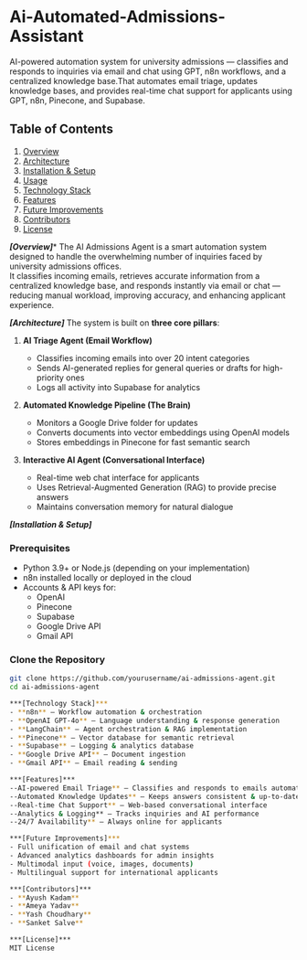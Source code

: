 # Ai-Automated-Admissions-Assistant
AI-powered automation system for university admissions — classifies and responds to inquiries via email and chat using GPT, n8n workflows, and a centralized knowledge base.That automates email triage, updates knowledge bases, and provides real-time chat support for applicants using GPT, n8n, Pinecone, and Supabase.
## Table of Contents
1. [Overview](#overview)
2. [Architecture](#architecture)
3. [Installation & Setup](#installation--setup)
4. [Usage](#usage)
5. [Technology Stack](#technology-stack)
6. [Features](#features)
7. [Future Improvements](#future-improvements)
8. [Contributors](#contributors)
9. [License](#license)
    
***[Overview]****
The AI Admissions Agent is a smart automation system designed to handle the overwhelming number of inquiries faced by university admissions offices.  
It classifies incoming emails, retrieves accurate information from a centralized knowledge base, and responds instantly via email or chat — reducing manual workload, improving accuracy, and enhancing applicant experience.

***[Architecture]***
The system is built on **three core pillars**:

1. **AI Triage Agent (Email Workflow)**  
   - Classifies incoming emails into over 20 intent categories  
   - Sends AI-generated replies for general queries or drafts for high-priority ones  
   - Logs all activity into Supabase for analytics  

2. **Automated Knowledge Pipeline (The Brain)**  
   - Monitors a Google Drive folder for updates  
   - Converts documents into vector embeddings using OpenAI models  
   - Stores embeddings in Pinecone for fast semantic search  

3. **Interactive AI Agent (Conversational Interface)**  
   - Real-time web chat interface for applicants  
   - Uses Retrieval-Augmented Generation (RAG) to provide precise answers  
   - Maintains conversation memory for natural dialogue

***[Installation & Setup]***
### Prerequisites
- Python 3.9+ or Node.js (depending on your implementation)
- n8n installed locally or deployed in the cloud
- Accounts & API keys for:
  - OpenAI
  - Pinecone
  - Supabase
  - Google Drive API
  - Gmail API

### Clone the Repository
```bash
git clone https://github.com/yourusername/ai-admissions-agent.git
cd ai-admissions-agent

***[Technology Stack]***
- **n8n** – Workflow automation & orchestration
- **OpenAI GPT-4o** – Language understanding & response generation
- **LangChain** – Agent orchestration & RAG implementation
- **Pinecone** – Vector database for semantic retrieval
- **Supabase** – Logging & analytics database
- **Google Drive API** – Document ingestion
- **Gmail API** – Email reading & sending

***[Features]***
--AI-powered Email Triage** – Classifies and responds to emails automatically
--Automated Knowledge Updates** – Keeps answers consistent & up-to-date
--Real-time Chat Support** – Web-based conversational interface
--Analytics & Logging** – Tracks inquiries and AI performance
--24/7 Availability** – Always online for applicants

***[Future Improvements]***
- Full unification of email and chat systems
- Advanced analytics dashboards for admin insights
- Multimodal input (voice, images, documents)
- Multilingual support for international applicants

***[Contributors]***
- **Ayush Kadam** 
- **Ameya Yadav**
- **Yash Choudhary**
- **Sanket Salve**

***[License]***
MIT License




